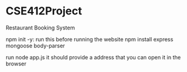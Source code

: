 # CSE412Project
Restaurant Booking System

npm init -y: run this before running the website
npm install express mongoose body-parser

run node app.js
it should provide a address that you can open it in the browser
